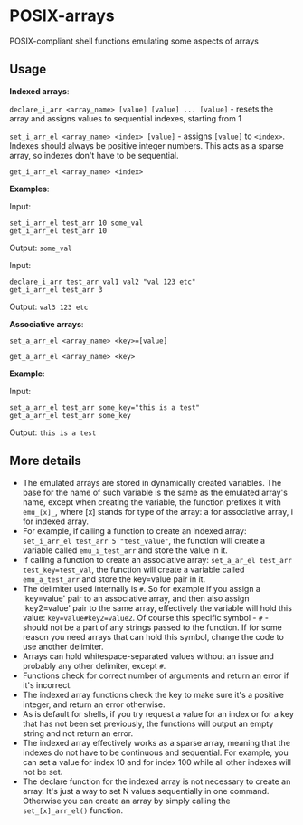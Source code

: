 # POSIX-arrays
POSIX-compliant shell functions emulating some aspects of arrays

## Usage
**Indexed arrays**:

`declare_i_arr <array_name> [value] [value] ... [value]` - resets the array and assigns values to sequential indexes, starting from 1

`set_i_arr_el <array_name> <index> [value]` - assigns `[value]` to `<index>`. Indexes should always be positive integer numbers. This acts as a sparse array, so indexes don't have to be sequential.

`get_i_arr_el <array_name> <index>`

**Examples**:

Input:

```
set_i_arr_el test_arr 10 some_val
get_i_arr_el test_arr 10
```

Output: `some_val`

Input:

```
declare_i_arr test_arr val1 val2 "val 123 etc"
get_i_arr_el test_arr 3
```

Output: `val3 123 etc`

**Associative arrays**:

`set_a_arr_el <array_name> <key>=[value]`

`get_a_arr_el <array_name> <key>`

**Example**:

Input:

```
set_a_arr_el test_arr some_key="this is a test"
get_a_arr_el test_arr some_key
```

Output: `this is a test`

## More details
- The emulated arrays are stored in dynamically created variables. The base for the name of such variable is the same as the emulated array's name, except when creating the variable, the function prefixes it with `emu_[x]_`, where [x] stands for type of the array: a for associative array, i for indexed array.
- For example, if calling a function to create an indexed array: `set_i_arr_el test_arr 5 "test_value"`, the function will create a variable called `emu_i_test_arr` and store the value in it.
- If calling a function to create an associative array: `set_a_ar_el test_arr test_key=test_val`, the function will create a variable called `emu_a_test_arr` and store the key=value pair in it.
- The delimiter used internally is `#`. So for example if you assign a 'key=value' pair to an associative array, and then also assign 'key2=value' pair to the same array, effectively the variable will hold this value: `key=value#key2=value2`. Of course this specific symbol - `#` - should not be a part of any strings passed to the function. If for some reason you need arrays that can hold this symbol, change the code to use another delimiter.
- Arrays can hold whitespace-separated values without an issue and probably any other delimiter, except `#`.
- Functions check for correct number of arguments and return an error if it's incorrect.
- The indexed array functions check the key to make sure it's a positive integer, and return an error otherwise.
- As is default for shells, if you try request a value for an index or for a key that has not been set previously, the functions will output an empty string and not return an error.
- The indexed array effectively works as a sparse array, meaning that the indexes do not have to be continuous and sequential. For example, you can set a value for index 10 and for index 100 while all other indexes will not be set.
- The declare function for the indexed array is not necessary to create an array. It's just a way to set N values sequentially in one command. Otherwise you can create an array by simply calling the `set_[x]_arr_el()` function.
